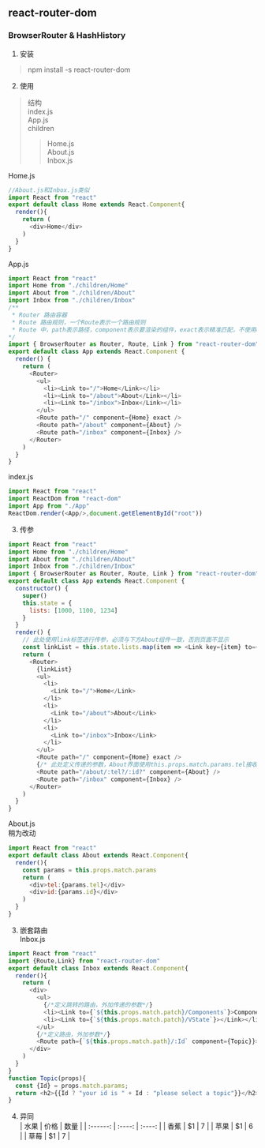 ## react-router-dom  
### BrowserRouter & HashHistory 
1. 安装  
> npm install -s react-router-dom
2. 使用  
> 结构   
> index.js  
> App.js  
> children  
>> Home.js  
>> About.js  
>> Inbox.js  

Home.js
```javascript
//About.js和Inbox.js类似
import React from "react"
export default class Home extends React.Component{
  render(){
    return (
      <div>Home</div>
    )
  }
}
```
App.js
```javascript  
import React from "react"
import Home from "./children/Home"
import About from "./children/About"
import Inbox from "./children/Inbox"
/**
 * Router 路由容器
 * Route 路由规则，一个Route表示一个路由规则
 * Route 中，path表示路径，component表示要渲染的组件，exact表示精准匹配，不使用exact会出现一个路径渲染多个组件的情况
*/
import { BrowserRouter as Router, Route, Link } from "react-router-dom"
export default class App extends React.Component {
  render() {
    return (
      <Router>
        <ul>
          <li><Link to="/">Home</Link></li>
          <li><Link to="/about">About</Link></li>
          <li><Link to="/inbox">Inbox</Link></li>
        </ul>
        <Route path="/" component={Home} exact />
        <Route path="/about" component={About} />
        <Route path="/inbox" component={Inbox} />
      </Router>
    )
  }
} 
```
index.js
```javascript
import React from "react"
import ReactDom from "react-dom"
import App from "./App"
ReactDom.render(<App/>,document.getElementById("root"))
```
3. 传参   
```javascript
import React from "react"
import Home from "./children/Home"
import About from "./children/About"
import Inbox from "./children/Inbox"
import { BrowserRouter as Router, Route, Link } from "react-router-dom"
export default class App extends React.Component {
  constructor() {
    super()
    this.state = {
      lists: [1000, 1100, 1234]
    }
  }
  render() {
    // 此处使用link标签进行传参，必须与下方About组件一致，否则页面不显示
    const linkList = this.state.lists.map(item => <Link key={item} to={`/about/${item}/${item}`}>{item}<br/></Link>)
    return (
      <Router>
        {linkList}
        <ul>
          <li>
            <Link to="/">Home</Link>
          </li>
          <li>
            <Link to="/about">About</Link>
          </li>
          <li>
            <Link to="/inbox">Inbox</Link>
          </li>
        </ul>
        <Route path="/" component={Home} exact />
        {/* 此处定义传递的参数，About界面使用this.props.match.params.tel接收*/}
        <Route path="/about/:tel?/:id?" component={About} />
        <Route path="/inbox" component={Inbox} />
      </Router>
    )
  }
}
```
About.js  
稍为改动
```javascript
import React from "react"
export default class About extends React.Component{
  render(){
    const params = this.props.match.params
    return (
      <div>tel:{params.tel}</div>
      <div>id:{params.id}</div>
    )
  }
}
```
3. 嵌套路由  
Inbox.js
```javascript
import React from "react"
import {Route,Link} from "react-router-dom"
export default class Inbox extends React.Component{
  render(){
    return (
      <div>
        <ul>
          {/*定义跳转的路由，外加传递的参数*/}
          <li><Link to={`${this.props.match.patch}/Components`}>Components</Link></li>
          <li><Link to={`${this.props.match.patch}/VState`}></Link></li>
        </ul>
        {/*定义路由，外加参数*/}
        <Route path={`${this.props.match.path}/:Id` component={Topic}}></Route>
      </div>
    )
  }
}
function Topic(props){
  const {Id} = props.match.params;
  return <h2>{{Id ? "your id is " + Id : "please select a topic"}}</h2>
}

```
4. 异同  
  | 水果        | 价格    |  数量  |
  | :------:   | :----:   | :----: |
  | 香蕉        | $1      |   7   |
  | 苹果        | $1      |   6    |
  | 草莓        | $1      |   7    |
